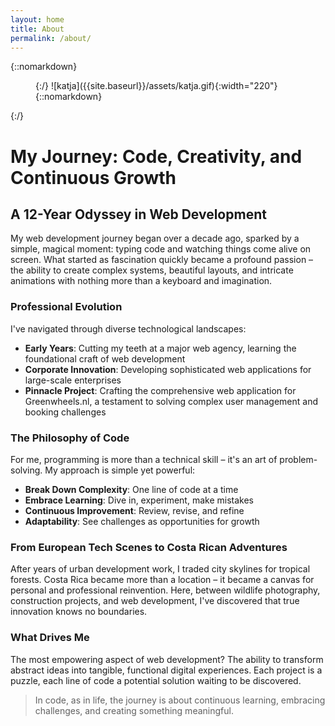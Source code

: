 ```yaml
---
layout: home
title: About
permalink: /about/
---
```


{::nomarkdown}

<figure class="alignleft">
{:/}
![katja]({{site.baseurl}}/assets/katja.gif){:width="220"}
{::nomarkdown}
</figure>
{:/}

# My Journey: Code, Creativity, and Continuous Growth

## A 12-Year Odyssey in Web Development

My web development journey began over a decade ago, sparked by a simple, magical moment: typing code and watching things come alive on screen. What started as fascination quickly became a profound passion – the ability to create complex systems, beautiful layouts, and intricate animations with nothing more than a keyboard and imagination.

### Professional Evolution

I've navigated through diverse technological landscapes:

- **Early Years**: Cutting my teeth at a major web agency, learning the foundational craft of web development
- **Corporate Innovation**: Developing sophisticated web applications for large-scale enterprises
- **Pinnacle Project**: Crafting the comprehensive web application for Greenwheels.nl, a testament to solving complex user management and booking challenges

### The Philosophy of Code

For me, programming is more than a technical skill – it's an art of problem-solving. My approach is simple yet powerful:

- **Break Down Complexity**: One line of code at a time
- **Embrace Learning**: Dive in, experiment, make mistakes
- **Continuous Improvement**: Review, revise, and refine
- **Adaptability**: See challenges as opportunities for growth

### From European Tech Scenes to Costa Rican Adventures

After years of urban development work, I traded city skylines for tropical forests. Costa Rica became more than a location – it became a canvas for personal and professional reinvention. Here, between wildlife photography, construction projects, and web development, I've discovered that true innovation knows no boundaries.

### What Drives Me

The most empowering aspect of web development? The ability to transform abstract ideas into tangible, functional digital experiences. Each project is a puzzle, each line of code a potential solution waiting to be discovered.

> In code, as in life, the journey is about continuous learning, embracing challenges, and creating something meaningful.
